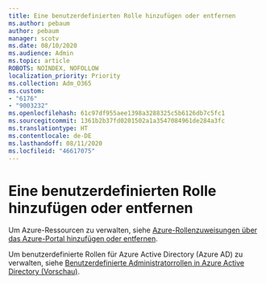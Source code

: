 ```yaml
---
title: Eine benutzerdefinierten Rolle hinzufügen oder entfernen
ms.author: pebaum
author: pebaum
manager: scotv
ms.date: 08/10/2020
ms.audience: Admin
ms.topic: article
ROBOTS: NOINDEX, NOFOLLOW
localization_priority: Priority
ms.collection: Adm_O365
ms.custom:
- "6176"
- "9003232"
ms.openlocfilehash: 61c97df955aee1398a3288325c5b6126db7c5fc1
ms.sourcegitcommit: 1361b2b37fd0201502a1a3547084961de284a3fc
ms.translationtype: HT
ms.contentlocale: de-DE
ms.lasthandoff: 08/11/2020
ms.locfileid: "46617075"
---
```

# <a name="add-or-remove-a-custom-role"></a>Eine benutzerdefinierten Rolle hinzufügen oder entfernen

Um Azure-Ressourcen zu verwalten, siehe [Azure-Rollenzuweisungen über das Azure-Portal hinzufügen oder entfernen](https://docs.microsoft.com/azure/role-based-access-control/role-assignments-portal).

Um benutzerdefinierte Rollen für Azure Active Directory (Azure AD) zu verwalten, siehe [Benutzerdefinierte Administratorrollen in Azure Active Directory (Vorschau)](https://docs.microsoft.com/azure/active-directory/users-groups-roles/roles-custom-overview).